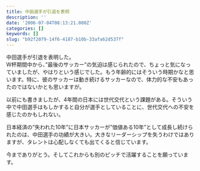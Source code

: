 ```yaml
---
title: 中田選手が引退を表明
description: ''
date: '2006-07-04T08:13:21.000Z'
categories: []
keywords: []
slug: "b92f2079-14f6-4187-b10b-33afa62d537f"
---
```

中田選手が引退を表明した。  
W杯期間中から、”最後のサッカー”の気迫は感じられたので、ちょっと気になっていましたが、やはりという感じでした。もう年齢的にはそういう時期かなと思います。特に、彼のサッカーは動き続けるサッカーなので、体力的な不安もあったのではないかとも思いますが。

以前にも書きましたが、4年間の日本には世代交代という課題がある。そういう中で中田選手はもしかすると自分が選手としていることに、世代交代への不安を感じたのかもしれない。

日本経済の”失われた10年”に日本サッカーが”価値ある10年”として成長し続けられたのは、中田選手の功績が大きい。大きなリーダーシップを失うわけではありますが、タレントは心配しなくても出てくると信じています。

今までありがとう。そしてこれからも別のピッチで活躍することを願っています。